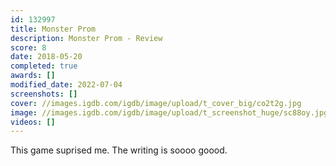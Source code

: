 ```yaml
---
id: 132997
title: Monster Prom
description: Monster Prom - Review
score: 8
date: 2018-05-20
completed: true
awards: []
modified_date: 2022-07-04
screenshots: []
cover: //images.igdb.com/igdb/image/upload/t_cover_big/co2t2g.jpg
image: //images.igdb.com/igdb/image/upload/t_screenshot_huge/sc88oy.jpg
videos: []
---
```

This game suprised me. The writing is soooo goood.